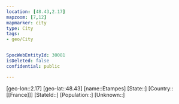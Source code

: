 ```yaml
---
location: [48.43,2.17]
mapzoom: [7,12] 
mapmarker: city 
type: City
tags:
- geo/City


SpocWebEntityId: 30081
isDeleted: false
confidential: public

---
```

[geo-lon::2.17]
[geo-lat::48.43]
[name::Etampes]
[State::]
[Country::[[France]]]
[StateId::]
[Population::]
[Unknown::]

